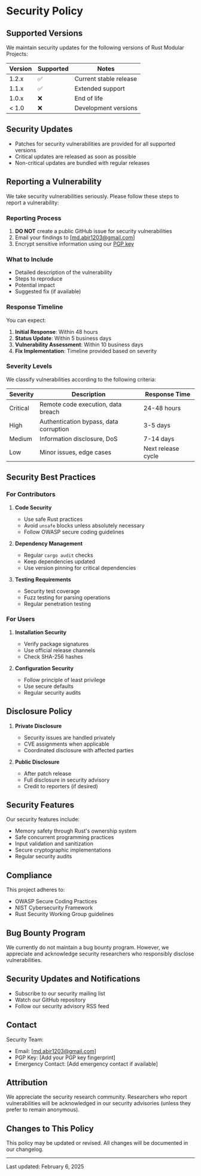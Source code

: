 # Security Policy

## Supported Versions

We maintain security updates for the following versions of Rust Modular Projects:

| Version | Supported          | Notes |
|---------|-------------------|-------|
| 1.2.x   | :white_check_mark: | Current stable release |
| 1.1.x   | :white_check_mark: | Extended support |
| 1.0.x   | :x:               | End of life |
| < 1.0   | :x:               | Development versions |

## Security Updates

- Patches for security vulnerabilities are provided for all supported versions
- Critical updates are released as soon as possible
- Non-critical updates are bundled with regular releases

## Reporting a Vulnerability

We take security vulnerabilities seriously. Please follow these steps to report a vulnerability:

### Reporting Process

1. **DO NOT** create a public GitHub issue for security vulnerabilities
2. Email your findings to [md.abir1203@gmail.com]
3. Encrypt sensitive information using our [PGP key](link-to-pgp-key)

### What to Include

- Detailed description of the vulnerability
- Steps to reproduce
- Potential impact
- Suggested fix (if available)

### Response Timeline

You can expect:

1. **Initial Response**: Within 48 hours
2. **Status Update**: Within 5 business days
3. **Vulnerability Assessment**: Within 10 business days
4. **Fix Implementation**: Timeline provided based on severity

### Severity Levels

We classify vulnerabilities according to the following criteria:

| Severity | Description | Response Time |
|----------|-------------|---------------|
| Critical | Remote code execution, data breach | 24-48 hours |
| High | Authentication bypass, data corruption | 3-5 days |
| Medium | Information disclosure, DoS | 7-14 days |
| Low | Minor issues, edge cases | Next release cycle |

## Security Best Practices

### For Contributors

1. **Code Security**
   - Use safe Rust practices
   - Avoid `unsafe` blocks unless absolutely necessary
   - Follow OWASP secure coding guidelines

2. **Dependency Management**
   - Regular `cargo audit` checks
   - Keep dependencies updated
   - Use version pinning for critical dependencies

3. **Testing Requirements**
   - Security test coverage
   - Fuzz testing for parsing operations
   - Regular penetration testing

### For Users

1. **Installation Security**
   - Verify package signatures
   - Use official release channels
   - Check SHA-256 hashes

2. **Configuration Security**
   - Follow principle of least privilege
   - Use secure defaults
   - Regular security audits

## Disclosure Policy

1. **Private Disclosure**
   - Security issues are handled privately
   - CVE assignments when applicable
   - Coordinated disclosure with affected parties

2. **Public Disclosure**
   - After patch release
   - Full disclosure in security advisory
   - Credit to reporters (if desired)

## Security Features

Our security features include:

- Memory safety through Rust's ownership system
- Safe concurrent programming practices
- Input validation and sanitization
- Secure cryptographic implementations
- Regular security audits

## Compliance

This project adheres to:

- OWASP Secure Coding Practices
- NIST Cybersecurity Framework
- Rust Security Working Group guidelines

## Bug Bounty Program

We currently do not maintain a bug bounty program. However, we appreciate and acknowledge security researchers who responsibly disclose vulnerabilities.

## Security Updates and Notifications

- Subscribe to our security mailing list
- Watch our GitHub repository
- Follow our security advisory RSS feed

## Contact

Security Team:
- Email: [md.abir1203@gmail.com]
- PGP Key: [Add your PGP key fingerprint]
- Emergency Contact: [Add emergency contact if available]

## Attribution

We appreciate the security research community. Researchers who report vulnerabilities will be acknowledged in our security advisories (unless they prefer to remain anonymous).

## Changes to This Policy

This policy may be updated or revised. All changes will be documented in our changelog.

---

Last updated: February 6, 2025
